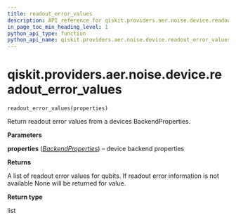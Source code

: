 ```yaml
---
title: readout_error_values
description: API reference for qiskit.providers.aer.noise.device.readout_error_values
in_page_toc_min_heading_level: 1
python_api_type: function
python_api_name: qiskit.providers.aer.noise.device.readout_error_values
---
```


<span id="qiskit-providers-aer-noise-device-readout-error-values" />

# qiskit.providers.aer.noise.device.readout\_error\_values

<span id="qiskit.providers.aer.noise.device.readout_error_values" />

`readout_error_values(properties)`

Return readout error values from a devices BackendProperties.

**Parameters**

**properties** ([*BackendProperties*](qiskit.providers.models.BackendProperties "qiskit.providers.models.BackendProperties")) – device backend properties

**Returns**

A list of readout error values for qubits. If readout error information is not available None will be returned for value.

**Return type**

list

